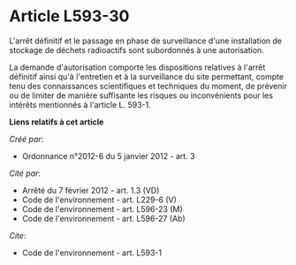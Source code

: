 # Article L593-30

L'arrêt définitif et le passage en phase de surveillance d'une installation de stockage de déchets radioactifs sont
subordonnés à une autorisation. 

La demande d'autorisation comporte les dispositions relatives à l'arrêt définitif ainsi qu'à l'entretien et à la surveillance
du site permettant, compte tenu des connaissances scientifiques et techniques du moment, de prévenir ou de limiter de manière
suffisante les risques ou inconvénients pour les intérêts mentionnés à l'article L. 593-1.

**Liens relatifs à cet article**

_Créé par_:

  - Ordonnance n°2012-6 du 5 janvier 2012 - art. 3

_Cité par_:

  - Arrêté du 7 février 2012 - art. 1.3 (VD)
  - Code de l'environnement - art. L229-6 (V)
  - Code de l'environnement - art. L596-23 (M)
  - Code de l'environnement - art. L596-27 (Ab)

_Cite_:

  - Code de l'environnement - art. L593-1
